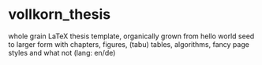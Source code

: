 # vollkorn_thesis
whole grain LaTeX thesis template, organically grown from hello world seed to larger form with chapters, figures, (tabu) tables, algorithms, fancy page styles and what not (lang: en/de)
